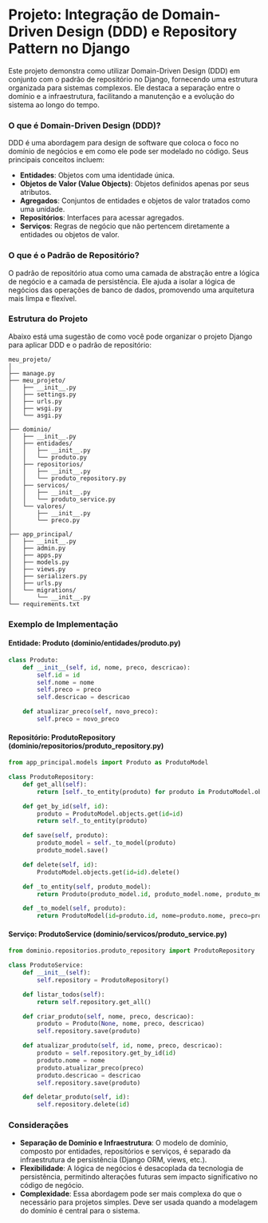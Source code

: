 # Projeto: Integração de Domain-Driven Design (DDD) e Repository Pattern no Django

Este projeto demonstra como utilizar Domain-Driven Design (DDD) em conjunto com o padrão de repositório no Django, fornecendo uma estrutura organizada para sistemas complexos. Ele destaca a separação entre o domínio e a infraestrutura, facilitando a manutenção e a evolução do sistema ao longo do tempo.

### O que é Domain-Driven Design (DDD)?

DDD é uma abordagem para design de software que coloca o foco no domínio de negócios e em como ele pode ser modelado no código. Seus principais conceitos incluem:

- **Entidades**: Objetos com uma identidade única.
- **Objetos de Valor (Value Objects)**: Objetos definidos apenas por seus atributos.
- **Agregados**: Conjuntos de entidades e objetos de valor tratados como uma unidade.
- **Repositórios**: Interfaces para acessar agregados.
- **Serviços**: Regras de negócio que não pertencem diretamente a entidades ou objetos de valor.

### O que é o Padrão de Repositório?

O padrão de repositório atua como uma camada de abstração entre a lógica de negócio e a camada de persistência. Ele ajuda a isolar a lógica de negócios das operações de banco de dados, promovendo uma arquitetura mais limpa e flexível.

### Estrutura do Projeto

Abaixo está uma sugestão de como você pode organizar o projeto Django para aplicar DDD e o padrão de repositório:

```
meu_projeto/
│
├── manage.py
├── meu_projeto/
│   ├── __init__.py
│   ├── settings.py
│   ├── urls.py
│   ├── wsgi.py
│   └── asgi.py
│
├── dominio/
│   ├── __init__.py
│   ├── entidades/
│   │   ├── __init__.py
│   │   └── produto.py
│   ├── repositorios/
│   │   ├── __init__.py
│   │   └── produto_repository.py
│   ├── servicos/
│   │   ├── __init__.py
│   │   └── produto_service.py
│   └── valores/
│       ├── __init__.py
│       └── preco.py
│
├── app_principal/
│   ├── __init__.py
│   ├── admin.py
│   ├── apps.py
│   ├── models.py
│   ├── views.py
│   ├── serializers.py
│   ├── urls.py
│   └── migrations/
│       └── __init__.py
└── requirements.txt
```

### Exemplo de Implementação

#### Entidade: Produto (dominio/entidades/produto.py)

```python
class Produto:
    def __init__(self, id, nome, preco, descricao):
        self.id = id
        self.nome = nome
        self.preco = preco
        self.descricao = descricao

    def atualizar_preco(self, novo_preco):
        self.preco = novo_preco
```

#### Repositório: ProdutoRepository (dominio/repositorios/produto_repository.py)

```python
from app_principal.models import Produto as ProdutoModel

class ProdutoRepository:
    def get_all(self):
        return [self._to_entity(produto) for produto in ProdutoModel.objects.all()]

    def get_by_id(self, id):
        produto = ProdutoModel.objects.get(id=id)
        return self._to_entity(produto)

    def save(self, produto):
        produto_model = self._to_model(produto)
        produto_model.save()

    def delete(self, id):
        ProdutoModel.objects.get(id=id).delete()

    def _to_entity(self, produto_model):
        return Produto(produto_model.id, produto_model.nome, produto_model.preco, produto_model.descricao)

    def _to_model(self, produto):
        return ProdutoModel(id=produto.id, nome=produto.nome, preco=produto.preco, descricao=produto.descricao)
```

#### Serviço: ProdutoService (dominio/servicos/produto_service.py)

```python
from dominio.repositorios.produto_repository import ProdutoRepository

class ProdutoService:
    def __init__(self):
        self.repository = ProdutoRepository()

    def listar_todos(self):
        return self.repository.get_all()

    def criar_produto(self, nome, preco, descricao):
        produto = Produto(None, nome, preco, descricao)
        self.repository.save(produto)

    def atualizar_produto(self, id, nome, preco, descricao):
        produto = self.repository.get_by_id(id)
        produto.nome = nome
        produto.atualizar_preco(preco)
        produto.descricao = descricao
        self.repository.save(produto)

    def deletar_produto(self, id):
        self.repository.delete(id)
```

### Considerações

- **Separação de Domínio e Infraestrutura**: O modelo de domínio, composto por entidades, repositórios e serviços, é separado da infraestrutura de persistência (Django ORM, views, etc.).
- **Flexibilidade**: A lógica de negócios é desacoplada da tecnologia de persistência, permitindo alterações futuras sem impacto significativo no código de negócio.
- **Complexidade**: Essa abordagem pode ser mais complexa do que o necessário para projetos simples. Deve ser usada quando a modelagem do domínio é central para o sistema.
